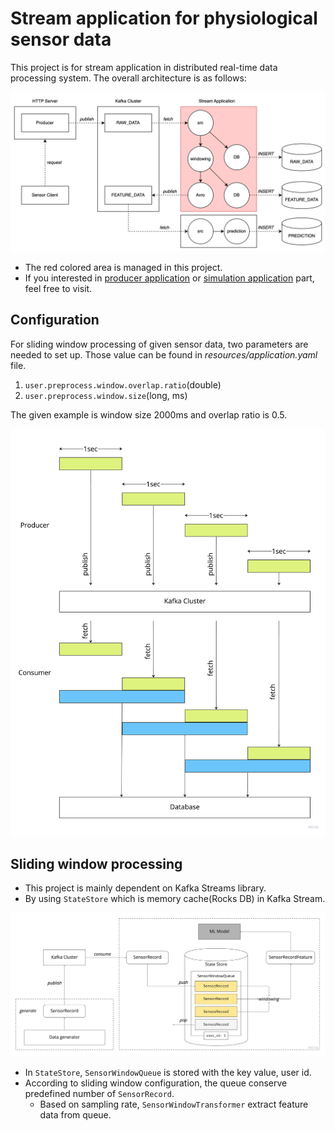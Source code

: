 # Stream application for physiological sensor data

This project is for stream application in distributed real-time data processing system. The overall architecture is as follows:

![img.png](img/architecture-overview.png)

* The red colored area is managed in this project.
* If you interested in [producer application](https://github.com/goomon/spring-kafka-publisher) or [simulation application](https://github.com/goomon/kafka-locust) part, feel free to visit.

## Configuration

For sliding window processing of given sensor data, two parameters are needed to set up. Those value can be found in _resources/application.yaml_ file.

1. `user.preprocess.window.overlap.ratio`(double) 
2. `user.preprocess.window.size`(long, ms)

The given example is window size 2000ms and overlap ratio is 0.5.

<img alt="img.png" src="img/window-processing.png" width="600"/>

## Sliding window processing
* This project is mainly dependent on Kafka Streams library.
* By using `StateStore` which is memory cache(Rocks DB) in Kafka Stream.

![img.png](img/internal-architecture.png)

* In `StateStore`, `SensorWindowQueue` is stored with the key value, user id.
* According to sliding window configuration, the queue conserve predefined number of `SensorRecord`.
  * Based on sampling rate, `SensorWindowTransformer` extract feature data from queue.